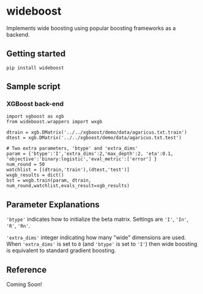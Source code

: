 # wideboost
Implements wide boosting using popular boosting frameworks as a backend.

## Getting started

```
pip install wideboost
```

## Sample script

### XGBoost back-end

```
import xgboost as xgb
from wideboost.wrappers import wxgb

dtrain = xgb.DMatrix('../../xgboost/demo/data/agaricus.txt.train')
dtest = xgb.DMatrix('../../xgboost/demo/data/agaricus.txt.test')

# Two extra parameters, 'btype' and 'extra_dims'
param = {'btype':'I','extra_dims':2,'max_depth':2, 'eta':0.1, 'objective':'binary:logistic','eval_metric':['error'] }
num_round = 50
watchlist = [(dtrain,'train'),(dtest,'test')]
wxgb_results = dict()
bst = wxgb.train(param, dtrain, num_round,watchlist,evals_result=xgb_results)
```

## Parameter Explanations
`'btype'` indicates how to initialize the beta matrix. Settings are `'I'`, `'In'`, `'R'`, `'Rn'`.

`'extra_dims'` integer indicating how many "wide" dimensions are used.  When `'extra_dims'` is set to `0` (and `'btype'` is set to `'I'`) then wide boosting is equivalent to standard gradient boosting.

## Reference

Coming Soon!
